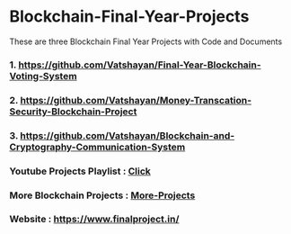 # Blockchain-Final-Year-Projects

These are three Blockchain Final Year Projects with Code and Documents 


### 1. https://github.com/Vatshayan/Final-Year-Blockchain-Voting-System


### 2. https://github.com/Vatshayan/Money-Transcation-Security-Blockchain-Project


### 3. https://github.com/Vatshayan/Blockchain-and-Cryptography-Communication-System

### Youtube Projects Playlist : [Click](https://www.youtube.com/playlist?list=PL5g-9zkOohaHP72df1JO6Jqn1K5mM3rM9)

### More Blockchain Projects : [More-Projects](https://vatshayan.medium.com/top-10-final-year-blockchain-projects-d3a9753464e7)

### Website : https://www.finalproject.in/
